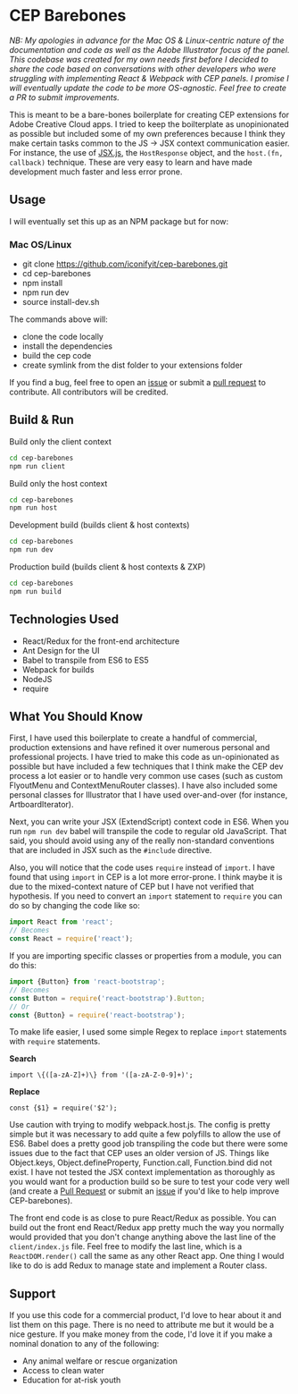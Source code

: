 # CEP Barebones

*NB: My apologies in advance for the Mac OS & Linux-centric nature of the documentation and code as well as the Adobe Illustrator focus of the panel. This codebase was created for my own needs first before I decided to share the code based on conversations with other developers who were struggling with implementing React & Webpack with CEP panels. I promise I will eventually update the code to be more OS-agnostic. Feel free to create a PR to submit improvements.*

This is meant to be a bare-bones boilerplate for creating CEP extensions for Adobe Creative Cloud apps. I tried to keep the boilterplate as unopinionated 
as possible but included some of my own preferences because I think they make certain tasks common to the JS -> JSX context communication easier. For instance, the use of [JSX.js](https://creative-scripts.com/jsx-js/), the `HostResponse` object, and the `host.(fn, callback)` technique. These are very easy to learn and have made development much faster and less error prone.

## Usage

I will eventually set this up as an NPM package but for now:

### Mac OS/Linux

- git clone https://github.com/iconifyit/cep-barebones.git
- cd cep-barebones
- npm install
- npm run dev
- source install-dev.sh

The commands above will:

- clone the code locally
- install the dependencies
- build the cep code
- create symlink from the dist folder to your extensions folder

If you find a bug, feel free to open an [issue](https://github.com/iconifyit/cep-barebones/issues) or submit a [pull request](https://github.com/iconifyit/cep-barebones/pulls) to contribute. All contributors will be credited.

## Build & Run

Build only the client context

```bash
cd cep-barebones
npm run client
```

Build only the host context

```bash
cd cep-barebones
npm run host
```

Development build (builds client & host contexts)

```bash
cd cep-barebones
npm run dev
```

Production build (builds client & host contexts & ZXP)

```bash
cd cep-barebones
npm run build
```

## Technologies Used
- React/Redux for the front-end architecture
- Ant Design for the UI
- Babel to transpile from ES6 to ES5
- Webpack for builds
- NodeJS
- require

## What You Should Know
First, I have used this boilerplate to create a handful of commercial, production extensions and have refined it over numerous personal and professional projects. I have tried to make this code as un-opinionated as possible but have included a few techniques that I think make the CEP dev process a lot easier or to handle very common use cases (such as custom FlyoutMenu  and ContextMenuRouter classes). I have also included some personal classes for Illustrator that I have used over-and-over (for instance, ArtboardIterator).

Next, you can write your JSX (ExtendScript) context code in ES6. When you run `npm run dev` babel will transpile the code to regular old JavaScript. That said, you should avoid using any of the really non-standard conventions that are included in JSX such as the `#include` directive.

Also, you will notice that the code uses `require` instead of `import`. I have found that using `import` in CEP is a lot more  error-prone. I think maybe it is due to the mixed-context nature of CEP but I have not verified that hypothesis. If you need to convert an `import` statement to `require` you can do so by changing the code like so:
```js
import React from 'react';
// Becomes
const React = require('react');
```

If you are importing specific classes or properties from a module, you can do this:

```js
import {Button} from 'react-bootstrap';
// Becomes
const Button = require('react-bootstrap').Button;
// Or
const {Button} = require('react-bootstrap');
```

To make life easier, I used some simple Regex to replace `import` statements with `require` statements. 

__Search__
```regex
import \{([a-zA-Z]+)\} from '([a-zA-Z-0-9]+)';
```

__Replace__
```regex
const {$1} = require('$2');
```


Use caution with trying to modify webpack.host.js. The config is pretty simple but it was necessary to add quite a few polyfills to allow the use of ES6. Babel does a pretty good job transpiling the code but there were some issues due to the fact that CEP uses an older version of JS. Things like Object.keys, Object.defineProperty, Function.call, Function.bind did not exist. I have not tested the JSX context implementation as thoroughly as you would want for a production build so be sure to test your code very well (and create a [Pull Request](https://github.com/iconifyit/cep-barebones/pulls) or submit an [issue](https://github.com/iconifyit/cep-barebones/issues) if you'd like to help improve CEP-barebones).

The front end code is as close to pure React/Redux as possible. You can build out the front end React/Redux app pretty much the way you normally would provided that you don't change anything above the last line of the `client/index.js` file. Feel free to modify the last line, which is a `ReactDOM.render()` call the same as any other React app. One thing I would like to do is add Redux to manage state and implement a Router class.

## Support
If you use this code for a commercial product, I'd love to hear about it and list them on this page. There is no need to attribute me but it would be a nice gesture. If you make money from the code, I'd love it if you make a nominal donation to any of the following: 
- Any animal welfare or rescue organization
- Access to clean water
- Education for at-risk youth
